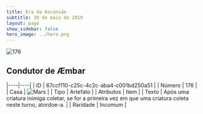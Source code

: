 ```yaml
---
title: Era da Ascensão
subtitle: 30 de maio de 2019
layout: page
show_sidebar: false
hero_image: ../hero.png
---
```


![176](https://cdn.keyforgegame.com/media/card_front/pt/435_176_V87C3G566W5H_pt.png)

## Condutor de Æmbar

|----|----|
| ID | 67ccf110-c25c-4c2c-aba4-c001bd250a51 |
| Número | 176 |
| Casa | ![Mars](https://archonarcana.com/images/thumb/d/de/Mars.png/22px-Mars.png "Marte") |
| Tipo | Artefato |
| Atributos | Item |
| Texto | Após uma criatura inimiga coletar, se for a primeira vez em que uma criatura coleta neste turno, atordoe-a. |
| Raridade | Incomum |
